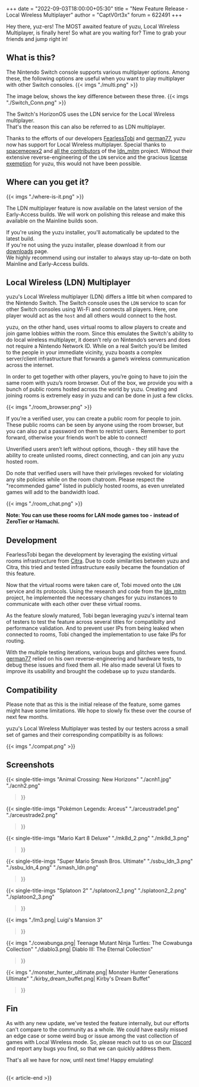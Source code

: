+++
date = "2022-09-03T18:00:00+05:30"
title = "New Feature Release - Local Wireless Multiplayer"
author = "CaptV0rt3x"
forum = 622491
+++

Hey there, yuz-ers!
The MOST awaited feature of yuzu, Local Wireless Multiplayer, is finally here!
So what are you waiting for?
Time to grab your friends and jump right in!

<!--more-->

## What is this?

The Nintendo Switch console supports various multiplayer options. 
Among these, the following options are useful when you want to play multiplayer with other Switch consoles.
{{< imgs "./multi.png" >}}

The image below, shows the key difference between these three.
{{< imgs "./Switch_Conn.png" >}}

<article class="message has-text-weight-semibold"><div class="message-body"><p>
The Switch's HorizonOS uses the LDN service for the Local Wireless multiplayer. <br>
That's the reason this can also be referred to as LDN multiplayer.
</p></div></article>

Thanks to the efforts of our developers [FearlessTobi](https://github.com/FearlessTobi) and [german77](https://github.com/german77), yuzu now has support for Local Wireless multiplayer.
Special thanks to [spacemeowx2](https://github.com/spacemeowx2/) and [all the contributors](https://github.com/spacemeowx2/ldn_mitm/graphs/contributors) of the [ldn_mitm](https://github.com/spacemeowx2/ldn_mitm) project.
Without their extensive reverse-engineering of the `LDN` service and the gracious [license exemption](https://github.com/spacemeowx2/ldn_mitm#licensing) for yuzu, this would not have been possible.


## Where can you get it?

{{< imgs "./where-is-it.png" >}}

The LDN multiplayer feature is now available on the latest version of the Early-Access builds.
We will work on polishing this release and make this available on the Mainline builds soon.

<article class="message has-text-weight-semibold"><div class="message-body"><p>
If you're using the yuzu installer, you'll automatically be updated to the latest build. <br>	
If you're not using the yuzu installer, please download it from our <a href= https://yuzu-emu.org/downloads/>downloads</a> page. <br>
We highly recommend using our installer to always stay up-to-date on both Mainline and Early-Access builds.
</p></div></article>

## Local Wireless (LDN) Multiplayer

yuzu's Local Wireless multiplayer (LDN) differs a little bit when compared to the Nintendo Switch.
The Switch console uses the `LDN` service to scan for other Switch consoles using Wi-Fi and connects all players.
Here, one player would act as the `host` and all others would connect to the host.

yuzu, on the other hand, uses virtual rooms to allow players to create and join game lobbies within the room.
Since this emulates the Switch's ability to do local wireless multiplayer, it doesn’t rely on Nintendo’s servers and does not require a Nintendo Network ID. 
While on a real Switch you’d be limited to the people in your immediate vicinity, yuzu boasts a complex server/client infrastructure that forwards a game’s wireless communication across the internet.

In order to get together with other players, you’re going to have to join the same room with yuzu’s room browser. 
Out of the box, we provide you with a bunch of public rooms hosted across the world by yuzu.
Creating and joining rooms is extremely easy in yuzu and can be done in just a few clicks.

{{< imgs "./room_browser.png" >}}

If you’re a verified user, you can create a public room for people to join. 
These public rooms can be seen by anyone using the room browser, but you can also put a password on them to restrict users. 
Remember to port forward, otherwise your friends won’t be able to connect!

Unverified users aren’t left without options, though - they still have the ability to create unlisted rooms, direct connecting, and can join any yuzu hosted room.

Do note that verified users will have their privileges revoked for violating any site policies while on the room chatroom. 
Please respect the "recommended game" listed in publicly hosted rooms, as even unrelated games will add to the bandwidth load.

{{< imgs "./room_chat.png" >}}

**Note: You can use these rooms for LAN mode games too - instead of ZeroTier or Hamachi.**

## Development

FearlessTobi began the development by leveraging the existing virtual rooms infrastructure from [Citra](https://citra-emu.org).
Due to code similarities between yuzu and Citra, this tried and tested infrastructure easily became the foundation of this feature.

Now that the virtual rooms were taken care of, Tobi moved onto the `LDN` service and its protocols.
Using the research and code from the [ldn_mitm](https://github.com/spacemeowx2/ldn_mitm) project, he implemented the necessary changes for yuzu instances to communicate with each other over these virtual rooms.

As the feature slowly matured, Tobi began leveraging yuzu's internal team of testers to test the feature across several titles for compatibilty and performance validation. 
And to prevent user IPs from being leaked when connected to rooms, Tobi changed the implementation to use fake IPs for routing.

With the multiple testing iterations, various bugs and glitches were found. 
[german77](https://github.com/german77) relied on his own reverse-engineering and hardware tests, to debug these issues and fixed them all.
He also made several UI fixes to improve its usability and brought the codebase up to yuzu standards.

## Compatibility

Please note that as this is the initial release of the feature, some games might have some limitations.
We hope to slowly fix these over the course of next few months.

yuzu's Local Wireless Multiplayer was tested by our testers across a small set of games and their corresponding compatibilty is as follows:

{{< imgs "./compat.png" >}}


## Screenshots

{{< single-title-imgs
    "Animal Crossing: New Horizons"
    "./acnh1.jpg"
    "./acnh2.png"
>}}

{{< single-title-imgs
    "Pokémon Legends: Arceus"
    "./arceustrade1.png"
    "./arceustrade2.png"
>}}

{{< single-title-imgs
    "Mario Kart 8 Deluxe"
    "./mk8d_2.png"
	"./mk8d_3.png"
>}}

{{< single-title-imgs
	"Super Mario Smash Bros. Ultimate"
	"./ssbu_ldn_3.png"
	"./ssbu_ldn_4.png"
	"./smash_ldn.png"
>}}

{{< single-title-imgs
	"Splatoon 2"
	"./splatoon2_1.png"
	"./splatoon2_2.png"
	"./splatoon2_3.png"
>}}

{{< imgs
	"./lm3.png| Luigi's Mansion 3"
>}}

{{< imgs
	"./cowabunga.png| Teenage Mutant Ninja Turtles: The Cowabunga Collection" 
	"./diablo3.png| Diablo III: The Eternal Collection"
>}}

{{< imgs
	"./monster_hunter_ultimate.png| Monster Hunter Generations Ultimate"
	"./kirby_dream_buffet.png| Kirby's Dream Buffet"
>}}



## Fin

As with any new update, we've tested the feature internally, but our efforts can't compare to the community as a whole. 
We could have easily missed an edge case or some weird bug or issue among the vast collection of games with Local Wireless mode.
So, please reach out to us on our [Discord](https://discord.gg/u77vRWY) and report any bugs you find, so that we can quickly address them.

That's all we have for now, until next time! Happy emulating! <br><br>

{{< article-end >}}
